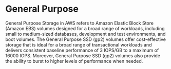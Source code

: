 # General Purpose

General Purpose Storage in AWS refers to Amazon Elastic Block Store (Amazon EBS) volumes designed for a broad range of workloads, including small to medium-sized databases, development and test environments, and boot volumes. The General Purpose SSD (gp2) volumes offer cost-effective storage that is ideal for a broad range of transactional workloads and delivers consistent baseline performance of 3 IOPS/GB to a maximum of 16000 IOPS. Moreover, General Purpose SSD (gp2) volumes also provide the ability to burst to higher levels of performance when needed.
